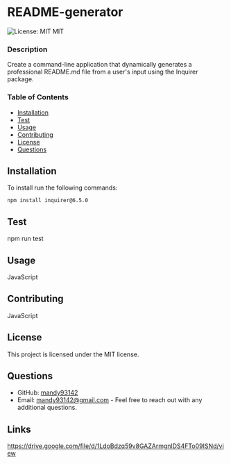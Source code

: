 
# README-generator

![License: MIT](https://img.shields.io/badge/License-MIT-blue.svg)  MIT

### Description
Create a command-line application that dynamically generates a professional README.md file from a user's input using the Inquirer package.

### Table of Contents
- [Installation](#installation)
- [Test](#test)
- [Usage](#usage)
- [Contributing](#contributing)
- [License](#license)
- [Questions](#questions)

## Installation
To install run the following commands:
```
npm install inquirer@6.5.0
```

## Test
npm run test

## Usage
JavaScript

## Contributing
JavaScript

## License
This project is licensed under the MIT license.

## Questions
- GitHub: [mandy93142](https://github.com/mandy93142)
- Email: mandy93142@gmail.com - Feel free to reach out with any additional questions.

## Links
https://drive.google.com/file/d/1LdoBdzq59v8GAZArmgnlDS4FTo09ISNd/view


